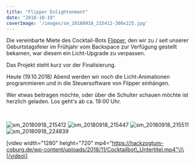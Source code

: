 ```yaml
---
title: "Flipper Enlightenment"
date: "2018-10-19"
coverImage: '/images/sm_20180918_215412-300x225.jpg'
---
```


Die vereinbarte Miete des Cocktail-Bots [Flipper](https://www.hackerspace-bamberg.de/Flipper "Flipper"), den wir zu / seit unserer Geburtstagsfeier im Frühjahr vom Backspace zur Verfügung gestellt bekamen, war diesem ein Licht-Upgrade zu verpassen.

Das Projekt steht kurz vor der Finalisierung.

Heute (19.10.2018) Abend werden wir noch die Licht-Animationen programmieren und in die Steuersoftware von Flipper einhängen.

Wer etwas beitragen möchte, oder über die Schulter schauen möchte ist herzlich geladen. Los geht's ab ca. 19:00 Uhr.

 

![sm_20180918_215412](/images/sm_20180918_215412-300x225.jpg)
![sm_20180918_215447](/images/sm_20180918_215447-300x225.jpg)
![sm_20180918_215511](/images/sm_20180918_215511-300x225.jpg)
![sm_20180918_224839](/images/sm_20180918_224839-300x225.jpg)

\[video width="1280" height="720" mp4="https://hackzogtum-coburg.de/wp-content/uploads/2018/11/Cocktailbot\_Untertitel.mp4"\]\[/video\]
